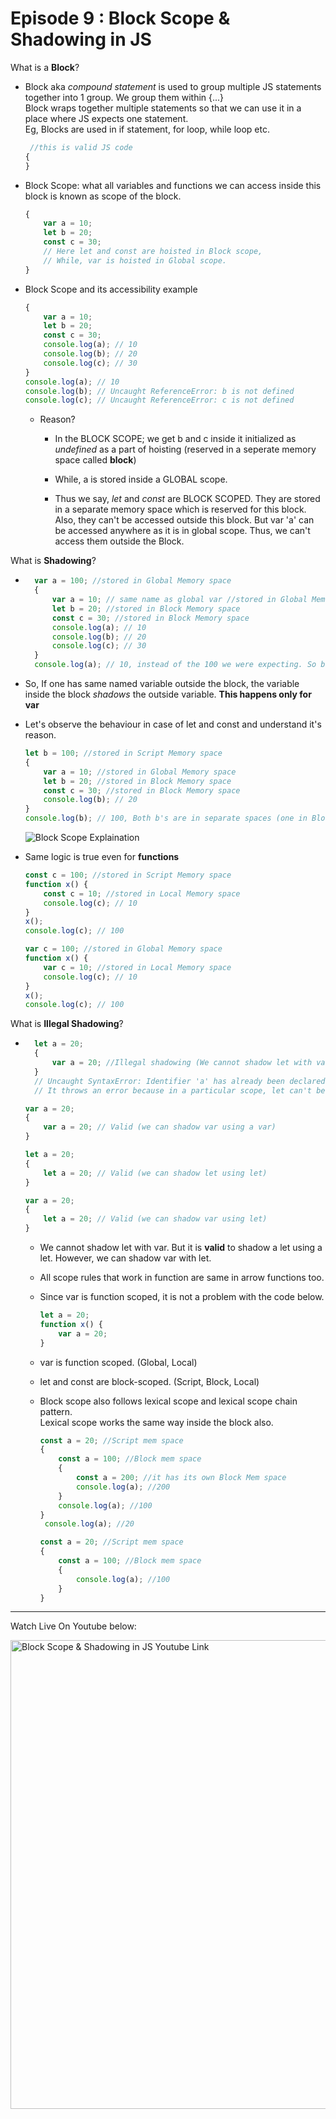 # Episode 9 : Block Scope & Shadowing in JS

What is a **Block**?
* Block aka *compound statement* is used to group multiple JS statements together into 1 group. We group them within {...}       
  Block wraps together multiple statements so that we can use it in a place where JS expects one statement.      
  Eg, Blocks are used in if statement, for loop, while loop etc.

    ```js
     //this is valid JS code 
    {
    } 
    ```
    
* Block Scope: what all variables and functions we can access inside this block is known as scope of the block.
    
    ```js
    {
        var a = 10;
        let b = 20;
        const c = 30;
        // Here let and const are hoisted in Block scope,
        // While, var is hoisted in Global scope.
    }
    ```

* Block Scope and its accessibility example
    ```js
    {
        var a = 10;
        let b = 20;
        const c = 30;
        console.log(a); // 10
        console.log(b); // 20
        console.log(c); // 30
    }
    console.log(a); // 10
    console.log(b); // Uncaught ReferenceError: b is not defined
    console.log(c); // Uncaught ReferenceError: c is not defined
    ```
    * Reason?
        * In the BLOCK SCOPE; we get b and c inside it initialized as *undefined* as a part of hoisting (reserved in a seperate memory space called **block**)
        * While, a is stored inside a GLOBAL scope. 

        * Thus we say, *let* and *const* are BLOCK SCOPED. They are stored in a separate memory space which is reserved for this block. Also, they can't be accessed outside this block. But var 'a' can be accessed anywhere as it is in global scope. Thus, we can't access them outside the Block.

What is **Shadowing**?

* ```js
    var a = 100; //stored in Global Memory space
    {
        var a = 10; // same name as global var //stored in Global Memory space (does not create a new variable, just updates the value)
        let b = 20; //stored in Block Memory space
        const c = 30; //stored in Block Memory space
        console.log(a); // 10
        console.log(b); // 20
        console.log(c); // 30 
    }
    console.log(a); // 10, instead of the 100 we were expecting. So block "a" modified val of global "a" as well. In console, only b and c are in block space. a initially is in global space(a = 100), and when a = 10 line is run, a is not created in block space, but replaces 100 with 10 in global space itself. 
    ```

* So, If one has same named variable outside the block, the variable inside the block *shadows* the outside variable. **This happens only for var**

* Let's observe the behaviour in case of let and const and understand it's reason.
    ```js
    let b = 100; //stored in Script Memory space
    {
        var a = 10; //stored in Global Memory space
        let b = 20; //stored in Block Memory space
        const c = 30; //stored in Block Memory space
        console.log(b); // 20
    }
    console.log(b); // 100, Both b's are in separate spaces (one in Block(20) and one in Script(another arbitrary mem space)(100)). Same is also true for *const* declarations.
    ```
    ![Block Scope Explaination](/assets/scope.jpg "Lexical Scope")


* Same logic is true even for **functions**
    ```js
    const c = 100; //stored in Script Memory space
    function x() {
        const c = 10; //stored in Local Memory space
        console.log(c); // 10
    }
    x();
    console.log(c); // 100
    ```

    ```js
    var c = 100; //stored in Global Memory space
    function x() {
        var c = 10; //stored in Local Memory space
        console.log(c); // 10
    }
    x();
    console.log(c); // 100
    ```

What is **Illegal Shadowing**?

* ```js
    let a = 20;
    {
        var a = 20; //Illegal shadowing (We cannot shadow let with var)
    }
    // Uncaught SyntaxError: Identifier 'a' has already been declared
    // It throws an error because in a particular scope, let can't be redeclared.
    ```
  
    ```js
    var a = 20;
    {
        var a = 20; // Valid (we can shadow var using a var)
    }
    ```

    ```js
    let a = 20;
    {
        let a = 20; // Valid (we can shadow let using let)
    }
    ```
    
    ```js
    var a = 20;
    {
        let a = 20; // Valid (we can shadow var using let)
    }
    ```
    
    * We cannot shadow let with var. But it is **valid** to shadow a let using a let. However, we can shadow var with let.
    * All scope rules that work in function are same in arrow functions too.
    * Since var is function scoped, it is not a problem with the code below.
        ```js
        let a = 20;
        function x() {
            var a = 20;
        }
        ```
  * var is function scoped. (Global, Local)
  * let and const are block-scoped. (Script, Block, Local)
 
  * Block scope also follows lexical scope and lexical scope chain pattern.    
    Lexical scope works the same way inside the block also.
     
    ```js
    const a = 20; //Script mem space
    {
        const a = 100; //Block mem space
        {
            const a = 200; //it has its own Block Mem space
            console.log(a); //200
        }
        console.log(a); //100
    }
     console.log(a); //20
    ```

    ```js
    const a = 20; //Script mem space
    {
        const a = 100; //Block mem space
        {
            console.log(a); //100
        }
    }
    ```
    




<hr>

Watch Live On Youtube below:

<a href="https://www.youtube.com/watch?v=lW_erSjyMeM&ab_channel=AkshaySaini" target="_blank"><img src="https://img.youtube.com/vi/lW_erSjyMeM/0.jpg" width="750"
alt="Block Scope & Shadowing in JS Youtube Link"/></a>
